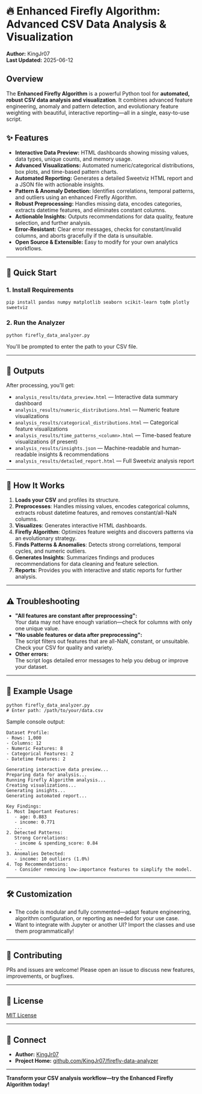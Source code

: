 # 🔥 Enhanced Firefly Algorithm: Advanced CSV Data Analysis & Visualization

**Author:** KingJr07  
**Last Updated:** 2025-06-12



## Overview

The **Enhanced Firefly Algorithm** is a powerful Python tool for **automated, robust CSV data analysis and visualization**. It combines advanced feature engineering, anomaly and pattern detection, and evolutionary feature weighting with beautiful, interactive reporting—all in a single, easy-to-use script.



## ✨ Features

- **Interactive Data Preview:** HTML dashboards showing missing values, data types, unique counts, and memory usage.
- **Advanced Visualizations:** Automated numeric/categorical distributions, box plots, and time-based pattern charts.
- **Automated Reporting:** Generates a detailed Sweetviz HTML report and a JSON file with actionable insights.
- **Pattern & Anomaly Detection:** Identifies correlations, temporal patterns, and outliers using an enhanced Firefly Algorithm.
- **Robust Preprocessing:** Handles missing data, encodes categories, extracts datetime features, and eliminates constant columns.
- **Actionable Insights:** Outputs recommendations for data quality, feature selection, and further analysis.
- **Error-Resistant:** Clear error messages, checks for constant/invalid columns, and aborts gracefully if the data is unsuitable.
- **Open Source & Extensible:** Easy to modify for your own analytics workflows.

---

## 🚀 Quick Start

### 1. **Install Requirements**

```shell
pip install pandas numpy matplotlib seaborn scikit-learn tqdm plotly sweetviz
```

### 2. **Run the Analyzer**

```shell
python firefly_data_analyzer.py
```

You'll be prompted to enter the path to your CSV file.

---

## 📁 Outputs

After processing, you'll get:

- `analysis_results/data_preview.html` — Interactive data summary dashboard
- `analysis_results/numeric_distributions.html` — Numeric feature visualizations
- `analysis_results/categorical_distributions.html` — Categorical feature visualizations
- `analysis_results/time_patterns_<column>.html` — Time-based feature visualizations (if present)
- `analysis_results/insights.json` — Machine-readable and human-readable insights & recommendations
- `analysis_results/detailed_report.html` — Full Sweetviz analysis report

---

## 🧠 How It Works

1. **Loads your CSV** and profiles its structure.
2. **Preprocesses**: Handles missing values, encodes categorical columns, extracts robust datetime features, and removes constant/all-NaN columns.
3. **Visualizes**: Generates interactive HTML dashboards.
4. **Firefly Algorithm**: Optimizes feature weights and discovers patterns via an evolutionary strategy.
5. **Finds Patterns & Anomalies**: Detects strong correlations, temporal cycles, and numeric outliers.
6. **Generates Insights**: Summarizes findings and produces recommendations for data cleaning and feature selection.
7. **Reports**: Provides you with interactive and static reports for further analysis.

---

## ⚠️ Troubleshooting

- **"All features are constant after preprocessing":**  
  Your data may not have enough variation—check for columns with only one unique value.
- **"No usable features or data after preprocessing":**  
  The script filters out features that are all-NaN, constant, or unsuitable. Check your CSV for quality and variety.
- **Other errors:**  
  The script logs detailed error messages to help you debug or improve your dataset.

---

## 📖 Example Usage

```shell
python firefly_data_analyzer.py
# Enter path: /path/to/your/data.csv
```

Sample console output:

```
Dataset Profile:
- Rows: 1,000
- Columns: 12
- Numeric Features: 8
- Categorical Features: 2
- Datetime Features: 2

Generating interactive data preview...
Preparing data for analysis...
Running Firefly Algorithm analysis...
Creating visualizations...
Generating insights...
Generating automated report...

Key Findings:
1. Most Important Features:
   - age: 0.883
   - income: 0.771
   ...
2. Detected Patterns:
   Strong Correlations:
   - income & spending_score: 0.84
   ...
3. Anomalies Detected:
   - income: 10 outliers (1.0%)
4. Top Recommendations:
   - Consider removing low-importance features to simplify the model.
```

---

## 🛠️ Customization

- The code is modular and fully commented—adapt feature engineering, algorithm configuration, or reporting as needed for your use case.
- Want to integrate with Jupyter or another UI? Import the classes and use them programmatically!

---

## 🤝 Contributing

PRs and issues are welcome! Please open an issue to discuss new features, improvements, or bugfixes.

---

## 📄 License

[MIT License](LICENSE)

---

## 👋 Connect

- **Author:** [KingJr07](https://github.com/KingJr07)
- **Project Home:** [github.com/KingJr07/firefly-data-analyzer](https://github.com/KingJr07/firefly-csv-analyzer)

---

**Transform your CSV analysis workflow—try the Enhanced Firefly Algorithm today!**
